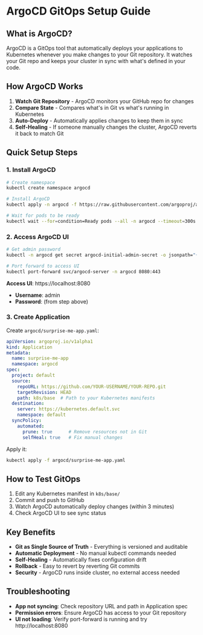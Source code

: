 # ArgoCD GitOps Setup Guide

## What is ArgoCD?
ArgoCD is a GitOps tool that automatically deploys your applications to Kubernetes whenever you make changes to your Git repository. It watches your Git repo and keeps your cluster in sync with what's defined in your code.

## How ArgoCD Works
1. **Watch Git Repository** - ArgoCD monitors your GitHub repo for changes
2. **Compare State** - Compares what's in Git vs what's running in Kubernetes
3. **Auto-Deploy** - Automatically applies changes to keep them in sync
4. **Self-Healing** - If someone manually changes the cluster, ArgoCD reverts it back to match Git

## Quick Setup Steps

### 1. Install ArgoCD
```bash
# Create namespace
kubectl create namespace argocd

# Install ArgoCD
kubectl apply -n argocd -f https://raw.githubusercontent.com/argoproj/argo-cd/stable/manifests/install.yaml

# Wait for pods to be ready
kubectl wait --for=condition=Ready pods --all -n argocd --timeout=300s
```

### 2. Access ArgoCD UI
```bash
# Get admin password
kubectl -n argocd get secret argocd-initial-admin-secret -o jsonpath="{.data.password}" | base64 -d

# Port forward to access UI
kubectl port-forward svc/argocd-server -n argocd 8080:443
```

**Access UI**: https://localhost:8080
- **Username**: admin
- **Password**: (from step above)

### 3. Create Application
Create `argocd/surprise-me-app.yaml`:
```yaml
apiVersion: argoproj.io/v1alpha1
kind: Application
metadata:
  name: surprise-me-app
  namespace: argocd
spec:
  project: default
  source:
    repoURL: https://github.com/YOUR-USERNAME/YOUR-REPO.git
    targetRevision: HEAD
    path: k8s/base  # Path to your Kubernetes manifests
  destination:
    server: https://kubernetes.default.svc
    namespace: default
  syncPolicy:
    automated:
      prune: true      # Remove resources not in Git
      selfHeal: true   # Fix manual changes
```

Apply it:
```bash
kubectl apply -f argocd/surprise-me-app.yaml
```

## How to Test GitOps
1. Edit any Kubernetes manifest in `k8s/base/`
2. Commit and push to GitHub
3. Watch ArgoCD automatically deploy changes (within 3 minutes)
4. Check ArgoCD UI to see sync status

## Key Benefits
- **Git as Single Source of Truth** - Everything is versioned and auditable
- **Automatic Deployment** - No manual kubectl commands needed
- **Self-Healing** - Automatically fixes configuration drift
- **Rollback** - Easy to revert by reverting Git commits
- **Security** - ArgoCD runs inside cluster, no external access needed

## Troubleshooting
- **App not syncing**: Check repository URL and path in Application spec
- **Permission errors**: Ensure ArgoCD has access to your Git repository
- **UI not loading**: Verify port-forward is running and try http://localhost:8080